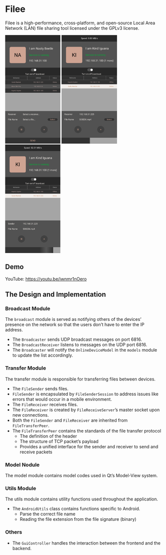 # Filee
Filee is a high-performance, cross-platform, and open-source Local Area Network (LAN) file sharing tool licensed under the GPLv3 license.

<img src="https://raw.githubusercontent.com/RapDoodle/Filee/main/screenshots/01.jpg" height="350"/> <img src="https://raw.githubusercontent.com/RapDoodle/Filee/main/screenshots/02.jpg" height="350"/> <img src="https://raw.githubusercontent.com/RapDoodle/Filee/main/screenshots/03.jpg" height="350"/>

## Demo
YouTube: https://youtu.be/iwnmr1nOero

## The Design and Implementation

### Broadcast Module
The `broadcast` module is served as notifying others of the devices’ presence on the network so that the users don’t have to enter the IP address.
- The `Broadcaster` sends UDP broadcast messages on port 6816.
- The `BroadcastReceiver` listens to messages on the UDP port 6816.
- The `Broadcaster` will notify the `OnlineDeviceModel` in the `models` module to update the list accordingly.

### Transfer Module
The transfer module is responsible for transferring files between devices.
- The `FileSender` sends files.
- `FileSender` is encapsulated by `FileSenderSession` to address issues like errors that would occur in a mobile environment.
- The `FileReceiver` receives files.
- The `FileReceiver` is created by `FileReceiveServer`’s master socket upon new connections.
- Both the `FileSender` and `FileReceiver` are inherited from `FileTransferPeer`.
- The `FileTransferPeer` contains the standards of the file transfer protocol
    - The definition of the header
    - The structure of TCP packet’s payload
    - Provides a unified interface for the sender and receiver to send and receive packets

### Model Nodule
The model module contains model codes used in Qt’s Model-View system.

### Utils Module
The utils module contains utility functions used throughout the application.
- The `AndroidUtils` class contains functions specific to Android.
    - Parse the correct file name
    - Reading the file extension from the file signature (binary)

### Others
- The `GuiController` handles the interaction between the frontend and the backend.

